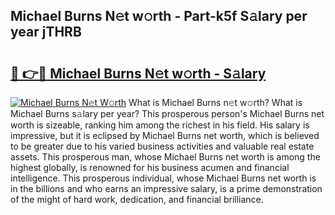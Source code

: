 ## Michael Burns N𝚎t w𝚘rth - Part-k5f S𝚊lary per year jTHRB

# <h2><a href="http://gc1alu.nevu.top/?p=Michael+Burns">🔗 👉🔴 Michael Burns N𝚎t w𝚘rth - S𝚊lary</a></h2>

[![Michael Burns N𝚎t W𝚘rth](https://i.imgur.com/Oavwk0R.jpeg)](http://gc1alu.nevu.top/?p=Michael+Burns)
What is Michael Burns n𝚎t w𝚘rth? What is Michael Burns s𝚊lary per year?
This prosperous person's Michael Burns net worth is sizeable, ranking him among the richest in his field. His salary is impressive, but it is eclipsed by Michael Burns net worth, which is believed to be greater due to his varied business activities and valuable real estate assets. This prosperous man, whose Michael Burns net worth is among the highest globally, is renowned for his business acumen and financial intelligence. This prosperous individual, whose Michael Burns net worth is in the billions and who earns an impressive salary, is a prime demonstration of the might of hard work, dedication, and financial brilliance.
